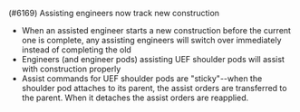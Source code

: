 (#6169) Assisting engineers now track new construction
- When an assisted engineer starts a new construction before the current one is complete, any assisting engineers will switch over immediately instead of completing the old
- Engineers (and engineer pods) assisting UEF shoulder pods will assist with construction properly
- Assist commands for UEF shoulder pods are "sticky"--when the shoulder pod attaches to its parent, the assist orders are transferred to the parent. When it detaches the assist orders are reapplied.